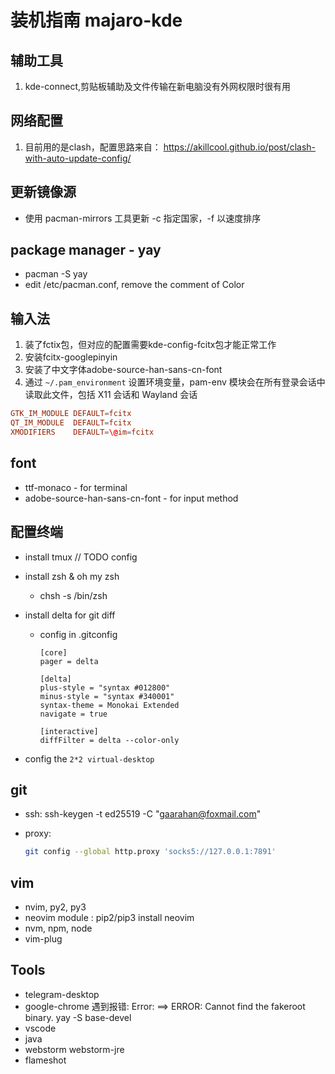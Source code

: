 # 装机指南  majaro-kde

## 辅助工具

1. kde-connect,剪贴板辅助及文件传输在新电脑没有外网权限时很有用

## 网络配置

1. 目前用的是clash，配置思路来自：
<https://akillcool.github.io/post/clash-with-auto-update-config/>

## 更新镜像源

- 使用 pacman-mirrors 工具更新 -c 指定国家，-f 以速度排序

## package manager - yay

- pacman -S yay
- edit /etc/pacman.conf, remove the comment of Color

## 输入法

1. 装了fctix包，但对应的配置需要kde-config-fcitx包才能正常工作
2. 安装fcitx-googlepinyin
3. 安装了中文字体adobe-source-han-sans-cn-font
4. 通过 `~/.pam_environment` 设置环境变量，pam-env 模块会在所有登录会话中读取此文件，包括 X11 会话和 Wayland 会话

```conf
GTK_IM_MODULE DEFAULT=fcitx
QT_IM_MODULE  DEFAULT=fcitx
XMODIFIERS    DEFAULT=\@im=fcitx
```

## font

- ttf-monaco - for terminal
- adobe-source-han-sans-cn-font - for input method

## 配置终端

- install tmux // TODO config
- install zsh & oh my zsh
  - chsh -s /bin/zsh
- install delta for git diff
  - config in .gitconfig

      ```config
      [core]
      pager = delta

      [delta]
      plus-style = "syntax #012800"
      minus-style = "syntax #340001"
      syntax-theme = Monokai Extended
      navigate = true

      [interactive]
      diffFilter = delta --color-only
      ```

- config the `2*2 virtual-desktop`

## git

- ssh:  ssh-keygen -t ed25519 -C "gaarahan@foxmail.com"
- proxy:

    ```bash
    git config --global http.proxy 'socks5://127.0.0.1:7891'
    ```

## vim

- nvim, py2, py3
- neovim module : pip2/pip3 install neovim
- nvm, npm, node
- vim-plug

## Tools

- telegram-desktop
- google-chrome
    遇到报错: Error: ==> ERROR: Cannot find the fakeroot binary.
    yay -S base-devel
- vscode
- java
- webstorm webstorm-jre
- flameshot

